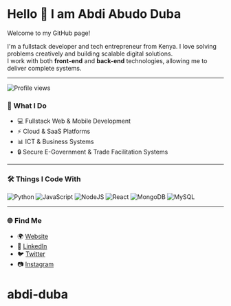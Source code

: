 # Hello 👋 I am Abdi Abudo Duba

Welcome to my GitHub page!

I'm a fullstack developer and tech entrepreneur from Kenya. I love solving problems creatively and building scalable digital solutions.  
I work with both **front-end** and **back-end** technologies, allowing me to deliver complete systems.

---
![Profile views](https://komarev.com/ghpvc/?username=Abudo89&color=blue)


### 🚀 What I Do
- 💻 Fullstack Web & Mobile Development
- ⚡ Cloud & SaaS Platforms
- 📊 ICT & Business Systems
- 🔒 Secure E-Government & Trade Facilitation Systems

---

### 🛠️ Things I Code With
![Python](https://img.shields.io/badge/Python-3776AB?style=for-the-badge&logo=python&logoColor=white)
![JavaScript](https://img.shields.io/badge/JavaScript-323330?style=for-the-badge&logo=javascript&logoColor=F7DF1E)
![NodeJS](https://img.shields.io/badge/Node.js-43853D?style=for-the-badge&logo=node-dot-js&logoColor=white)
![React](https://img.shields.io/badge/React-20232A?style=for-the-badge&logo=react&logoColor=61DAFB)
![MongoDB](https://img.shields.io/badge/MongoDB-4EA94B?style=for-the-badge&logo=mongodb&logoColor=white)
![MySQL](https://img.shields.io/badge/MySQL-005C84?style=for-the-badge&logo=mysql&logoColor=white)

---

### 🌐 Find Me
- 🌍 [Website](https://noorcomnetwork.co.ke)  
- 💼 [LinkedIn](https://www.linkedin.com/in/abdi-abudo-duba/)  
- 🐦 [Twitter](https://x.com/abdi_abudo)  
- 📷 [Instagram](https://www.instagram.com/abudoabdi19/)  
# abdi-duba
